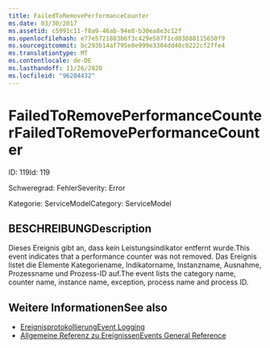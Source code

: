 ```yaml
---
title: FailedToRemovePerformanceCounter
ms.date: 03/30/2017
ms.assetid: c5991c11-f8a9-46ab-94e8-b30ea8e3c12f
ms.openlocfilehash: e77e5721883b6f3c429e587f1cd03888115650f9
ms.sourcegitcommit: bc293b14af795e0e999e3304dd40c0222cf2ffe4
ms.translationtype: MT
ms.contentlocale: de-DE
ms.lasthandoff: 11/26/2020
ms.locfileid: "96284432"
---
```

# <a name="failedtoremoveperformancecounter"></a><span data-ttu-id="8ebec-102">FailedToRemovePerformanceCounter</span><span class="sxs-lookup"><span data-stu-id="8ebec-102">FailedToRemovePerformanceCounter</span></span>

<span data-ttu-id="8ebec-103">ID: 119</span><span class="sxs-lookup"><span data-stu-id="8ebec-103">Id: 119</span></span>  
  
 <span data-ttu-id="8ebec-104">Schweregrad: Fehler</span><span class="sxs-lookup"><span data-stu-id="8ebec-104">Severity: Error</span></span>  
  
 <span data-ttu-id="8ebec-105">Kategorie: ServiceModel</span><span class="sxs-lookup"><span data-stu-id="8ebec-105">Category: ServiceModel</span></span>  
  
## <a name="description"></a><span data-ttu-id="8ebec-106">BESCHREIBUNG</span><span class="sxs-lookup"><span data-stu-id="8ebec-106">Description</span></span>  

 <span data-ttu-id="8ebec-107">Dieses Ereignis gibt an, dass kein Leistungsindikator entfernt wurde.</span><span class="sxs-lookup"><span data-stu-id="8ebec-107">This event indicates that a performance counter was not removed.</span></span> <span data-ttu-id="8ebec-108">Das Ereignis listet die Elemente Kategoriename, Indikatorname, Instanzname, Ausnahme, Prozessname und Prozess-ID auf.</span><span class="sxs-lookup"><span data-stu-id="8ebec-108">The event lists the category name, counter name, instance name, exception, process name and process ID.</span></span>  
  
## <a name="see-also"></a><span data-ttu-id="8ebec-109">Weitere Informationen</span><span class="sxs-lookup"><span data-stu-id="8ebec-109">See also</span></span>

- [<span data-ttu-id="8ebec-110">Ereignisprotokollierung</span><span class="sxs-lookup"><span data-stu-id="8ebec-110">Event Logging</span></span>](index.md)
- [<span data-ttu-id="8ebec-111">Allgemeine Referenz zu Ereignissen</span><span class="sxs-lookup"><span data-stu-id="8ebec-111">Events General Reference</span></span>](events-general-reference.md)
